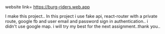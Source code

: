 website link= https://burg-riders.web.app

I make this project.. In this project i use fake api, react-router with a private route, google fb and user email and password sign in authentication.. i didn't use google map. i will try my best for the next assignment..thank you..
